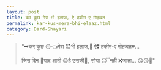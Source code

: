 ```yaml
---
layout: post
title: कर कुछ मेरा भी इलाज, ऐ हकीम-ए मोहब्बत
permalink: kar-kus-mera-bhi-elaaz.html
category: Dard-Shayari
---
```

> "➡कर कुछ 😖👈मेरा 😈भी इलाज,🤕 ऐ❣ हकीम-ए मोहब्बत💔... 
> 
> जिस दिन 🌄याद आती 😍है उसकी👸, सोया 😴नहीँ ❌जाता... 😘😘🎻"